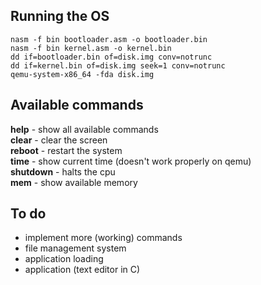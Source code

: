 ## Running the OS

```
nasm -f bin bootloader.asm -o bootloader.bin
nasm -f bin kernel.asm -o kernel.bin
dd if=bootloader.bin of=disk.img conv=notrunc
dd if=kernel.bin of=disk.img seek=1 conv=notrunc
qemu-system-x86_64 -fda disk.img
```
## Available commands

**help** - show all available commands\
**clear** - clear the screen\
**reboot** - restart the system\
**time** - show current time (doesn't work properly on qemu)\
**shutdown** - halts the cpu\
**mem** - show available memory

## To do

- implement more (working) commands
- file management system
- application loading
- application (text editor in C)
